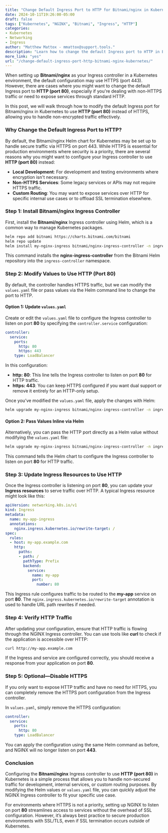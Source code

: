 ```yaml
---
title: "Change Default Ingress Port to HTTP for Bitnami/nginx in Kubernetes"  
date: 2024-10-11T19:26:00-05:00  
draft: false  
tags: ["Kubernetes", "NGINX", "Bitnami", "Ingress", "HTTP"]  
categories:  
- Kubernetes  
- Networking  
- Ingress  
author: "Matthew Mattox - mmattox@support.tools."  
description: "Learn how to change the default Ingress port to HTTP in Bitnami/nginx when using Kubernetes, optimizing your configuration for easier management of services."  
more_link: "yes"  
url: "/change-default-ingress-port-http-bitnami-nginx-kubernetes/"  
---
```


When setting up **Bitnami/nginx** as your Ingress controller in a Kubernetes environment, the default configuration may use HTTPS (port 443). However, there are cases where you might want to change the default Ingress port to **HTTP (port 80)**, especially if you're dealing with non-HTTPS traffic or need to expose services through standard HTTP.

In this post, we will walk through how to modify the default Ingress port for Bitnami/nginx in Kubernetes to use **HTTP (port 80)** instead of HTTPS, allowing you to handle non-encrypted traffic effectively.

<!--more-->

### Why Change the Default Ingress Port to HTTP?

By default, the Bitnami/nginx Helm chart for Kubernetes may be set up to handle secure traffic via HTTPS on port 443. While HTTPS is essential for production environments where security is a priority, there are several reasons why you might want to configure your Ingress controller to use **HTTP (port 80)** instead:

- **Local Development**: For development and testing environments where encryption isn't necessary.
- **Non-HTTPS Services**: Some legacy services or APIs may not require HTTPS traffic.
- **Custom Routing**: You may want to expose services over HTTP for specific internal use cases or to offload SSL termination elsewhere.

### Step 1: Install Bitnami/nginx Ingress Controller

First, install the **Bitnami/nginx** Ingress controller using Helm, which is a common way to manage Kubernetes packages.

```bash
helm repo add bitnami https://charts.bitnami.com/bitnami
helm repo update
helm install my-nginx-ingress bitnami/nginx-ingress-controller -n ingress-controller --create-namespace
```

This command installs the **nginx-ingress-controller** from the Bitnami Helm repository into the `ingress-controller` namespace.

### Step 2: Modify Values to Use HTTP (Port 80)

By default, the controller handles HTTPS traffic, but we can modify the `values.yaml` file or pass values via the Helm command line to change the port to HTTP.

#### Option 1: Update `values.yaml`

Create or edit the `values.yaml` file to configure the Ingress controller to listen on port **80** by specifying the `controller.service` configuration:

```yaml
controller:
  service:
    ports:
      http: 80
      https: 443
    type: LoadBalancer
```

In this configuration:

- **http: 80**: This line tells the Ingress controller to listen on port **80** for HTTP traffic.
- **https: 443**: You can keep HTTPS configured if you want dual support or remove it entirely for an HTTP-only setup.

Once you’ve modified the `values.yaml` file, apply the changes with Helm:

```bash
helm upgrade my-nginx-ingress bitnami/nginx-ingress-controller -n ingress-controller -f values.yaml
```

#### Option 2: Pass Values Inline via Helm

Alternatively, you can pass the HTTP port directly as a Helm value without modifying the `values.yaml` file:

```bash
helm upgrade my-nginx-ingress bitnami/nginx-ingress-controller -n ingress-controller --set controller.service.ports.http=80 --set controller.service.type=LoadBalancer
```

This command tells the Helm chart to configure the Ingress controller to listen on port **80** for HTTP traffic.

### Step 3: Update Ingress Resources to Use HTTP

Once the Ingress controller is listening on port **80**, you can update your **Ingress resources** to serve traffic over HTTP. A typical Ingress resource might look like this:

```yaml
apiVersion: networking.k8s.io/v1
kind: Ingress
metadata:
  name: my-app-ingress
  annotations:
    nginx.ingress.kubernetes.io/rewrite-target: /
spec:
  rules:
  - host: my-app.example.com
    http:
      paths:
      - path: /
        pathType: Prefix
        backend:
          service:
            name: my-app
            port:
              number: 80
```

This Ingress rule configures traffic to be routed to the **my-app** service on port **80**. The `nginx.ingress.kubernetes.io/rewrite-target` annotation is used to handle URL path rewrites if needed.

### Step 4: Verify HTTP Traffic

After updating your configuration, ensure that HTTP traffic is flowing through the NGINX Ingress controller. You can use tools like **curl** to check if the application is accessible over HTTP:

```bash
curl http://my-app.example.com
```

If the Ingress and service are configured correctly, you should receive a response from your application on port **80**.

### Step 5: Optional—Disable HTTPS

If you only want to expose HTTP traffic and have no need for HTTPS, you can completely remove the HTTPS port configuration from the Ingress controller.

In `values.yaml`, simply remove the HTTPS configuration:

```yaml
controller:
  service:
    ports:
      http: 80
    type: LoadBalancer
```

You can apply the configuration using the same Helm command as before, and NGINX will no longer listen on port **443**.

### Conclusion

Configuring the **Bitnami/nginx** Ingress controller to use **HTTP (port 80)** in Kubernetes is a simple process that allows you to handle non-secured traffic for development, internal services, or custom routing purposes. By modifying the Helm values or `values.yaml` file, you can quickly adjust the NGINX Ingress controller to fit your specific use case.

For environments where HTTPS is not a priority, setting up NGINX to listen on port **80** streamlines access to services without the overhead of SSL configuration. However, it’s always best practice to secure production environments with SSL/TLS, even if SSL termination occurs outside of Kubernetes.

